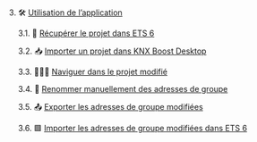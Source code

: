 3. 🛠 [Utilisation de l’application](#utilisation-de-lapplication)

    3.1. 📁 [Récupérer le projet dans ETS 6](#récupérer-le-projet-dans-ets-6)

    3.2. 📥 [Importer un projet dans KNX Boost Desktop](#importer-un-projet-dans-knx-boost-desktop)

    3.3. 🚶‍♂️‍➡️ [Naviguer dans le projet modifié](#naviguer-dans-le-projet-modifié)

    3.4. 📝 [Renommer manuellement des adresses de groupe](#renommer-manuellement-des-adresses-de-groupe)

    3.5. 📤 [Exporter les adresses de groupe modifiées](export-modified-group-addresses.md)

    3.6. 🟩 [Importer les adresses de groupe modifiées dans ETS 6](import-modified-group-addresses-into-ets-6.md)
